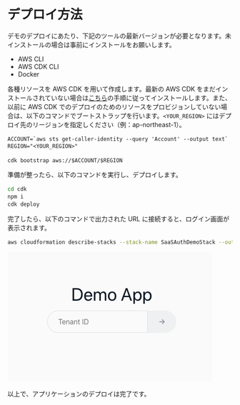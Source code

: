 # デプロイ方法

デモのデプロイにあたり、下記のツールの最新バージョンが必要となります。未インストールの場合は事前にインストールをお願いします。
* AWS CLI
* AWS CDK CLI
* Docker

各種リソースを AWS CDK を用いて作成します。最新の AWS CDK をまだインストールされていない場合は[こちら](https://docs.aws.amazon.com/ja_jp/cdk/v2/guide/cli.html)の手順に従ってインストールします。また、以前に AWS CDK でのデプロイのためのリソースをプロビジョンしていない場合は、以下のコマンドでブートストラップを行います。`<YOUR_REGION>` にはデプロイ先のリージョンを指定しください（例：ap-northeast-1）。
```
ACCOUNT=`aws sts get-caller-identity --query 'Account' --output text`
REGION="<YOUR_REGION>"

cdk bootstrap aws://$ACCOUNT/$REGION
```

準備が整ったら、以下のコマンドを実行し、デプロイします。

```bash
cd cdk
npm i
cdk deploy
```

完了したら、以下のコマンドで出力された URL に接続すると、ログイン画面が表示されます。
```bash
aws cloudformation describe-stacks --stack-name SaaSAuthDemoStack --output text --query "Stacks[*].Outputs[?OutputKey=='URL'].OutputValue"
```



![login](images/login.png)


以上で、アプリケーションのデプロイは完了です。